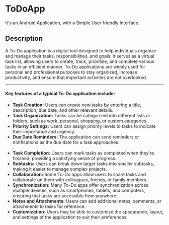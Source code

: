 # ToDoApp
It's an Android Application, with a Simple User friendly Interface.

<h2>Description</h2>
A To-Do application is a digital tool designed to help individuals organize and manage their tasks, responsibilities, and goals. It serves as a virtual task list, allowing users to create, track, prioritize, and complete various tasks in an efficient manner. To-Do applications are widely used for personal and professional purposes to stay organized, increase productivity, and ensure that important activities are not overlooked.
<hr>

<h4>Key features of a typical To-Do application include:</h4>
<ul>
<li><b>Task Creation:</b> Users can create new tasks by entering a title, description, due date, and other relevant details.</li>
<li><b>Task Organization:</b> Tasks can be categorized into different lists or folders, such as work, personal, shopping, or custom categories.</li>
<li><b>Priority Settings:</b> Users can assign priority levels to tasks to indicate their importance and urgency.</li>
<li><b>Due Date Reminders:</b> The application can send reminders or notifications as the due date for a task approaches</li>.
<li><b>Task Completion:</b> Users can mark tasks as completed when they're finished, providing a satisfying sense of progress.</li>
<li><b>Subtasks:</b> Users can break down larger tasks into smaller subtasks, making it easier to manage complex projects.</li>
<li><b>Collaboration:</b> Some To-Do apps allow users to share tasks and collaborate on them with colleagues, friends, or family members.</li>
<li><b>Synchronization:</b> Many To-Do apps offer synchronization across multiple devices, such as smartphones, tablets, and computers, ensuring that tasks are accessible from anywhere.</li>
<li><b>Notes and Attachments:</b> Users can add additional notes, comments, or attachments to tasks for reference.</li>
<li><b>Customization:</b> Users may be able to customize the appearance, layout, and settings of the application to suit their preferences.</li>
</ul>

